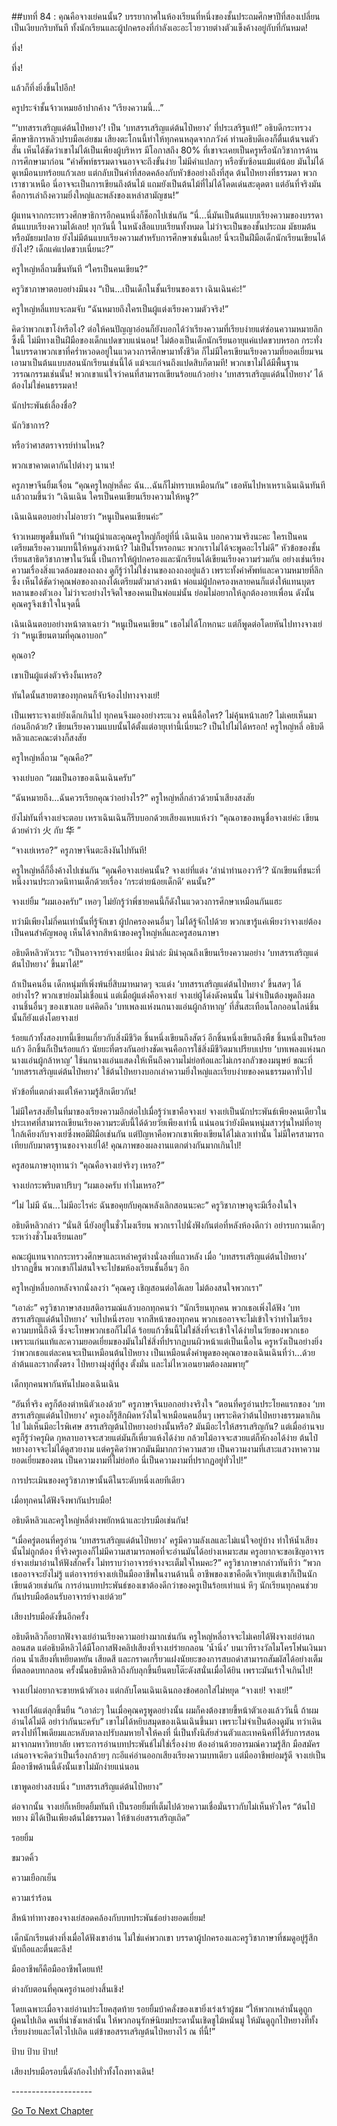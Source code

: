 ##บทที่ 84 : คุณคือจางเย่คนนั้น?
บรรยากาศในห้องเรียนที่หนึ่งของชั้นประถมศึกษาปีที่สองเปลี่ยนเป็นเงียบกริบทันที ทั้งนักเรียนและผู้ปกครองที่กำลังเอะอะโวยวายต่างตัวแข็งค้างอยู่กับที่กันหมด!

ทึ่ง!

ทึ่ง!

แล้วก็ทึ่งยิ่งขึ้นไปอีก!

ครูประจำชั้นจ้าวเหมยอ้าปากค้าง “เรียงความนี้…”

“‘บทสรรเสริญแด่ต้นไป๋หยาง’! เป็น ‘บทสรรเสริญแด่ต้นไป๋หยาง’ ที่ประเสริฐแท้!” อธิบดีกระทรวงศึกษาธิการหลิวปรบมือเอ่ยชม เสียงตะโกนนี้ทำให้ทุกคนหลุดจากภวังค์ ท่านอธิบดีเองก็ตื่นเต้นจนตัวสั่น เห็นได้ชัดว่าเขาไม่ได้เป็นเพียงผู้บริหาร มีโอกาสถึง 80% ที่เขาจะเคยเป็นครูหรือนักวิชาการด้านการศึกษามาก่อน “คำศัพท์ธรรมดาจนอาจจะถึงขั้นง่าย ไม่มีคำแปลกๆ หรือซับซ้อนแม้แต่น้อย มันไม่ได้ดูเหมือนบทร้อยแก้วเลย แต่กลับเป็นคำที่สอดคล้องกับหัวข้ออย่างถึงที่สุด ต้นไป๋หยางที่ธรรมดา พวกเราชาวเหนือ นี่อาจจะเป็นการเขียนถึงต้นไม้ แถมยังเป็นต้นไม้ที่ไม่ได้โดดเด่นสะดุดตา แต่อันที่จริงมันคือการเล่าถึงความยิ่งใหญ่และพลังของเหล่าสามัญชน!” 

ผู้แทนจากกระทรวงศึกษาธิการอีกคนหนึ่งก็ช็อกไปเช่นกัน “นี่...นี่มันเป็นต้นแบบเรียงความของบรรดาต้นแบบเรียงความได้เลย! ทุกวันนี้ ในหนังสือแบบเรียนทั้งหมด ไม่ว่าจะเป็นของชั้นประถม มัธยมต้น หรือมัธยมปลาย ยังไม่มีต้นแบบเรียงความสำหรับการศึกษาเช่นนี้เลย! นี่จะเป็นฝีมือเด็กนักเรียนเขียนได้ยังไง!? เด็กแค่แปดขวบเนี่ยนะ?”

ครูใหญ่หลี่ถามขึ้นทันที “ใครเป็นคนเขียน?”

ครูวิชาภาษาตอบอย่างมึนงง “เป็น...เป็นเด็กในชั้นเรียนของเรา เฉินเฉินค่ะ!”

ครูใหญ่หลี่แทบจะลมจับ “ฉันหมายถึงใครเป็นผู้แต่งเรียงความตัวจริง!”

คิดว่าพวกเขาโง่หรือไง? ต่อให้คนปัญญาอ่อนก็ยังบอกได้ว่าเรียงความที่เรียบง่ายแต่ซ่อนความหมายลึกซึ้งนี้ ไม่มีทางเป็นฝีมือของเด็กแปดขวบแน่นอน! ไม่ต้องเป็นเด็กนักเรียนอายุแค่แปดขวบหรอก กระทั่งในบรรดาพวกเขาที่คร่ำหวอดอยู่ในแวดวงการศึกษามาทั้งชีวิต ก็ไม่มีใครเขียนเรียงความที่ยอดเยี่ยมจนเอามาเป็นต้นแบบสอนนักเรียนเช่นนี้ได้ แม้จะแก่จนถึงแปดสิบก็ตามที! พวกเขาไม่ได้มีพื้นฐานวรรณกรรมเช่นนั้น! พวกเขาแน่ใจว่าคนที่สามารถเขียนร้อยแก้วอย่าง ‘บทสรรเสริญแด่ต้นไป๋หยาง’ ได้ต้องไม่ใช่คนธรรมดา!

นักประพันธ์เลื่องชื่อ?

นักวิชาการ?

หรือว่าศาสตราจารย์ท่านไหน?

พวกเขาคาดเดากันไปต่างๆ นานา!

ครูภาษาจีนยิ้มเจื่อน “คุณครูใหญ่หลี่คะ ฉัน...ฉันก็ไม่ทราบเหมือนกัน” เธอหันไปหาเหราเฉินเฉินทันที แล้วถามขึ้นว่า “เฉินเฉิน ใครเป็นคนเขียนเรียงความให้หนู?”

เฉินเฉินตอบอย่างไม่อายว่า “หนูเป็นคนเขียนค่ะ”

จ้าวเหมยพูดขึ้นทันที “ท่านผู้นำและคุณครูใหญ่ก็อยู่ที่นี่ เฉินเฉิน บอกความจริงนะคะ ใครเป็นคนเตรียมเรียงความบทนี้ให้หนูล่วงหน้า? ไม่เป็นไรหรอกนะ พวกเราไม่ได้จะพูดอะไรไม่ดี” หัวข้อของชั้นเรียนสาธิตวิชาภาษาในวันนี้ เป็นการให้ผู้ปกครองและนักเรียนได้เขียนเรียงความร่วมกัน อย่างเช่นเรียงความเรื่องสิ่งแวดล้อมของถงถง ดูก็รู้ว่าไม่ใช่งานของถงถงอยู่แล้ว เพราะทั้งคำศัพท์และความหมายที่ลึกซึ้ง เห็นได้ชัดว่าคุณพ่อของถงถงได้เตรียมตัวมาล่วงหน้า พ่อแม่ผู้ปกครองหลายคนก็แต่งให้แทนบุตรหลานของตัวเอง ไม่ว่าจะอย่างไรจิตใจของคนเป็นพ่อแม่นั้น ย่อมไม่อยากให้ลูกต้องอายเพื่อน ดังนั้นคุณครูจึงเข้าใจในจุดนี้

เฉินเฉินตอบอย่างหน้าตาเฉยว่า “หนูเป็นคนเขียน” เธอไม่ได้โกหกนะ แต่ก็พูดต่อโดยหันไปทางจางเย่ว่า “หนูเขียนตามที่คุณอาบอก”

คุณอา?

เขาเป็นผู้แต่งตัวจริงงั้นเหรอ?

ทันใดนั้นสายตาของทุกคนก็จับจ้องไปทางจางเย่!

เป็นเพราะจางเย่ยังเด็กเกินไป ทุกคนจึงมองอย่างระแวง คนนี้คือใคร? ไม่คุ้นหน้าเลย? ไม่เคยเห็นมาก่อนอีกด้วย? เขียนเรียงความแบบนั้นได้ตั้งแต่อายุเท่านี้เนี่ยนะ? เป็นไปไม่ได้หรอก! ครูใหญ่หลี่ อธิบดีหลิวและคณะต่างก็สงสัย

ครูใหญ่หลี่ถาม “คุณคือ?”

จางเย่บอก “ผมเป็นอาของเฉินเฉินครับ”

“ฉันหมายถึง...ฉันควรเรียกคุณว่าอย่างไร?” ครูใหญ่หลี่กล่าวด้วยน้ำเสียงสงสัย

ยังไม่ทันที่จางเย่จะตอบ เหราเฉินเฉินก็รีบบอกด้วยเสียงแหบแห้งว่า “คุณอาของหนูชื่อจางเย่ค่ะ เขียนด้วยคำว่า 火 กับ 华 ”

“จางเย่เหรอ?” ครูภาษาจีนตะลึงงันไปทันที!

ครูใหญ่หลี่ก็อึ้งค้างไปเช่นกัน “คุณคือจางเย่คนนั้น? จางเย่ที่แต่ง ‘ลำนำทำนองวารี’? นักเขียนที่ชนะที่หนึ่งงานประกวดนิทานเด็กด้วยเรื่อง ‘กระต่ายน้อยเด็กดี’ คนนั้น?”

จางเย่ยิ้ม “ผมเองครับ” เหอๆ ไม่ยักรู้ว่าพี่ชายคนนี้ก็ดังในแวดวงการศึกษาเหมือนกันแฮะ

ทว่ามีเพียงไม่กี่คนเท่านั้นที่รู้จักเขา ผู้ปกครองคนอื่นๆ ไม่ได้รู้จักไปด้วย พวกเขารู้แค่เพียงว่าจางเย่ต้องเป็นคนสำคัญพอดู เห็นได้จากสีหน้าของครูใหญ่หลี่และครูสอนภาษา

อธิบดีหลิวหัวเราะ “เป็นอาจารย์จางเย่นี่เอง มิน่าล่ะ มิน่าคุณถึงเขียนเรียงความอย่าง ‘บทสรรเสริญแด่ต้นไป๋หยาง’ ขึ้นมาได้!”

ถ้าเป็นคนอื่น เด็กหนุ่มที่เพิ่งพ้นยี่สิบมาหมาดๆ จะแต่ง ‘บทสรรเสริญแด่ต้นไป๋หยาง’ ขึ้นสดๆ ได้อย่างไร? พวกเขาย่อมไม่เชื่อแน่ แต่เมื่อผู้แต่งคือจางเย่ จางเย่ผู้โด่งดังคนนั้น ไม่จำเป็นต้องพูดถึงผลงานชิ้นอื่นๆ ของเขาเลย แค่คิดถึง ‘บทเพลงแห่งนกนางแอ่นผู้กล้าหาญ’ ที่สั่นสะเทือนโลกออนไลน์ชิ้นนั้นก็ยังแต่งโดยจางเย่

ร้อยแก้วทั้งสองบทนี้เขียนเกี่ยวกับสิ่งมีชีวิต ชิ้นหนึ่งเขียนถึงสัตว์ อีกชิ้นหนึ่งเขียนถึงพืช ชิ้นหนึ่งเป็นร้อยแก้ว อีกชิ้นก็เป็นร้อยแก้ว นัยยะที่ตรงกันอย่างชัดเจนคือการใช้สิ่งมีชีวิตมาเปรียบเปรย ‘บทเพลงแห่งนกนางแอ่นผู้กล้าหาญ’ ใช้นกนางแอ่นแสดงให้เห็นถึงความไม่ย่อท้อและไม่เกรงกลัวของมนุษย์ ขณะที่ ‘บทสรรเสริญแด่ต้นไป๋หยาง’ ใช้ต้นไป๋หยางบอกเล่าความยิ่งใหญ่และเรียบง่ายของคนธรรมดาทั่วไป

หัวข้อที่แตกต่างแต่ให้ความรู้สึกเดียวกัน!

ไม่มีใครสงสัยในที่มาของเรียงความอีกต่อไปเมื่อรู้ว่าเขาคือจางเย่ จางเย่เป็นนักประพันธ์เพียงคนเดียวในประเทศที่สามารถเขียนเรียงความระดับนี้ได้ด้วยวัยเพียงเท่านี้ แน่นอนว่ายังมีคนหนุ่มสาวรุ่นใหม่ที่อายุใกล้เคียงกับจางเย่ซึ่งพอมีฝีมือเช่นกัน แต่ปัญหาคือพวกเขาเพียงเขียนได้ไม่เลวเท่านั้น ไม่มีใครสามารถเทียบกับมาตรฐานของจางเย่ได้! คุณภาพของผลงานแตกต่างกันมากเกินไป!

ครูสอนภาษาอุทานว่า “คุณคือจางเย่จริงๆ เหรอ?”

จางเย่กระพริบตาปริบๆ “ผมเองครับ ทำไมเหรอ?”

“ไม่ ไม่มี ฉัน...ไม่มีอะไรค่ะ ฉันขอคุยกับคุณหลังเลิกสอนนะคะ” ครูวิชาภาษาดูจะมีเรื่องในใจ

อธิบดีหลิวกล่าว “นั่นสิ นี่ยังอยู่ในชั่วโมงเรียน พวกเราไปนั่งฟังกันต่อที่หลังห้องดีกว่า อย่ารบกวนเด็กๆ ระหว่างชั่วโมงเรียนเลย”

คณะผู้แทนจากกระทรวงศึกษาและเหล่าครูต่างนั่งลงที่แถวหลัง เมื่อ ‘บทสรรเสริญแด่ต้นไป๋หยาง’ ปรากฏขึ้น พวกเขาก็ไม่สนใจจะไปชมห้องเรียนชั้นอื่นๆ อีก

ครูใหญ่หลี่บอกหลังจากนั่งลงว่า “คุณครู เชิญสอนต่อได้เลย ไม่ต้องสนใจพวกเรา”

“เอาล่ะ” ครูวิชาภาษาสงบสติอารมณ์แล้วบอกทุกคนว่า “นักเรียนทุกคน พวกเธอเพิ่งได้ฟัง ‘บทสรรเสริญแด่ต้นไป๋หยาง’ จบไปหนึ่งรอบ จากสีหน้าของทุกคน พวกเธออาจจะไม่เข้าใจว่าทำไมเรียงความบทนี้ถึงดี ซึ่งจะโทษพวกเธอก็ไม่ได้ ร้อยแก้วชิ้นนี้ไม่ใช่สิ่งที่จะเข้าใจได้ง่ายในวัยของพวกเธอ เพราะแก่นแท้และความยอดเยี่ยมของมันไม่ใช่สิ่งที่ปรากฏบนผิวหน้าแต่เป็นเนื้อใน ครูหวังเป็นอย่างยิ่งว่าพวกเธอแต่ละคนจะเป็นเหมือนต้นไป๋หยาง เป็นเหมือนดั่งคำพูดของคุณอาของเฉินเฉินที่ว่า...ด้วยลำต้นและรากตั้งตรง ไป๋หยางมุ่งสู่ที่สูง ตั้งมั่น และไม่ไหวเอนยามต้องลมพายุ”

เด็กทุกคนพากันหันไปมองเฉินเฉิน

“อันที่จริง ครูก็ต้องตำหนิตัวเองด้วย” ครูภาษาจีนบอกอย่างจริงใจ “ตอนที่ครูอ่านประโยคแรกของ ‘บทสรรเสริญแด่ต้นไป๋หยาง’ ครูเองก็รู้สึกผิดหวังในใจเหมือนคนอื่นๆ เพราะคิดว่าต้นไป๋หยางธรรมดาเกินไป ไม่เห็นมีอะไรพิเศษ สรรเสริญต้นไป๋หยางอย่างนั้นหรือ? มันมีอะไรให้สรรเสริญกัน? แต่เมื่ออ่านจบ ครูก็รู้ว่าครูผิด กุหลาบอาจจะสวยแต่มันก็เหี่ยวแห้งได้ง่าย กล้วยไม้อาจจะสวยแต่ก็หักงอได้ง่าย ต้นไป๋หยางอาจจะไม่ได้ดูสวยงาม แต่ครูคิดว่าพวกมันมีมากกว่าความสวย เป็นความงามที่เสาะแสวงหาความยอดเยี่ยมของตน เป็นความงามที่ไม่ย่อท้อ นี่เป็นความงามที่ปรากฏอยู่ทั่วไป!”

การประเมินของครูวิชาภาษานั้นดีในระดับหนึ่งเลยทีเดียว

เมื่อทุกคนได้ฟังจึงพากันปรบมือ!

อธิบดีหลิวและครูใหญ่หลี่ต่างพยักหน้าและปรบมือเช่นกัน!

“เมื่อครู่ตอนที่ครูอ่าน ‘บทสรรเสริญแด่ต้นไป๋หยาง’ ครูมีความลังเลและไม่แน่ใจอยู่บ้าง ทำให้น้ำเสียงนั้นไม่ถูกต้อง ที่จริงครูเองก็ไม่มีความสามารถพอที่จะอ่านมันได้อย่างเหมาะสม ครูอยากจะขอเชิญอาจารย์จางเย่มาอ่านให้ฟังสักครั้ง ไม่ทราบว่าอาจารย์จางจะเต็มใจไหมคะ?” ครูวิชาภาษากล่าวทันทีว่า “พวกเธออาจจะยังไม่รู้ แต่อาจารย์จางเย่เป็นมืออาชีพในงานด้านนี้ อาชีพของเขาคือดีเจวิทยุแต่เขาก็เป็นนักเขียนด้วยเช่นกัน การอ่านบทประพันธ์ของเขาต้องดีกว่าของครูเป็นร้อยเท่าแน่ หึๆ นักเรียนทุกคนช่วยกันปรบมือต้อนรับอาจารย์จางเย่ด้วย”

เสียงปรบมือดังขึ้นอีกครั้ง

อธิบดีหลิวก็อยากฟังจางเย่อ่านเรียงความอย่างมากเช่นกัน ครูใหญ่หลี่อาจจะไม่เคยได้ฟังจางเย่อ่านกลอนสด แต่อธิบดีหลิวได้มีโอกาสฟังคลิปเสียงที่จางเย่ร่ายกลอน ‘น้ำนิ่ง’ บนเวทีรางวัลไมโครโฟนเงินมาก่อน น้ำเสียงที่เหยียดหยัน เสียดสี และกราดเกรี้ยวแฝงนัยยะของการสบถด่าสามารถสัมผัสได้อย่างเต็มที่ตลอดบทกลอน ครั้งนั้นอธิบดีหลิวถึงกับลุกขึ้นยืนตบโต๊ะดังสนั่นเมื่อได้ยิน เพราะมันเร้าใจเกินไป!

จางเย่ไม่อยากจะขายหน้าตัวเอง แต่กลับโดนเฉินเฉินถองข้อศอกใส่ไม่หยุด “จางเย่! จางเย่!”

จางเย่ได้แต่ลุกขึ้นยืน “เอาล่ะๆ ในเมื่อคุณครูพูดอย่างนั้น ผมก็คงต้องขายขี้หน้าตัวเองแล้ววันนี้ ถ้าผมอ่านได้ไม่ดี อย่าว่ากันนะครับ” เขาไม่ได้หยิบสมุดของเฉินเฉินขึ้นมา เพราะไม่จำเป็นต้องดูมัน ทว่าเดินตรงไปที่โพเดียมและหลับตาลงปรับลมหายใจให้คงที่ นี่เป็นทั้งนิสัยส่วนตัวและเทคนิคที่ได้รับการสอนมาจากมหาวิทยาลัย เพราะการอ่านบทประพันธ์ไม่ใช่เรื่องง่าย ต้องอ่านด้วยอารมณ์ความรู้สึก มือสมัครเล่นอาจจะคิดว่าเป็นเรื่องกล้วยๆ กะอีแค่อ่านออกเสียงเรียงความบทเดียว แต่มืออาชีพย่อมรู้ดี จางเย่เป็นมืออาชีพด้านนี้ดังนั้นเขาไม่มักง่ายแน่นอน

เขาพูดอย่างสงบนิ่ง “บทสรรเสริญแด่ต้นไป๋หยาง”

ต่อจากนั้น จางเย่ก็เหยียดยิ้มทันที เป็นรอยยิ้มที่เต็มไปด้วยความเชื่อมั่นราวกับไม่เห็นหัวใคร “ต้นไป๋หยาง มิได้เป็นเพียงต้นไม้ธรรมดา ให้ข้าเอ่ยสรรเสริญเถิด”

รอยยิ้ม

ขมวดคิ้ว

ความเยือกเย็น

ความเร่าร้อน

สีหน้าท่าทางของจางเย่สอดคล้องกับบทประพันธ์อย่างยอดเยี่ยม!

เด็กนักเรียนต่างทึ่งเมื่อได้ฟังเขาอ่าน ไม่ใช่แค่พวกเขา บรรดาผู้ปกครองและครูวิชาภาษาที่ชมดูอยู่รู้สึกนับถือและตื่นตะลึง! 

มืออาชีพก็คือมืออาชีพโดยแท้!

ต่างกับตอนที่คุณครูอ่านอย่างสิ้นเชิง!

โดยเฉพาะเมื่อจางเย่อ่านประโยคสุดท้าย รอยยิ้มบ้าคลั่งของเขายิ่งเร่งเร้าผู้ชม “ให้พวกเหล่านั้นดูถูกผู้คนไปเถิด คนที่น่าชังเหล่านั้น ให้พวกอนุรักษ์นิยมประดานั้นเชิดชูไม้หนันมู่ ให้มันดูถูกไป๋หยางที่ทั้งเรียบง่ายและโตไวไปเถิด แต่ข้าขอสรรเสริญต้นไป๋หยางไว้ ณ ที่นี้!”

ป้าบ ป้าบ ป้าบ!

เสียงปรบมือรอบนี้ดังก้องไปทั่วทั้งโถงทางเดิน!


-*-*-*-*-*-*-*-*-*-*-*-*-*-*-*-*-*-*-*-*


[Go To Next Chapter]( ./86.md)